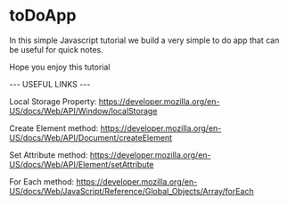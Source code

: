 # toDoApp

In this simple Javascript tutorial we build a very simple to do app that can be useful for quick notes.

Hope you enjoy this tutorial

--- USEFUL LINKS ---

Local Storage Property:
https://developer.mozilla.org/en-US/docs/Web/API/Window/localStorage

Create Element method:
https://developer.mozilla.org/en-US/docs/Web/API/Document/createElement

Set Attribute method:
https://developer.mozilla.org/en-US/docs/Web/API/Element/setAttribute

For Each method:
https://developer.mozilla.org/en-US/docs/Web/JavaScript/Reference/Global_Objects/Array/forEach
